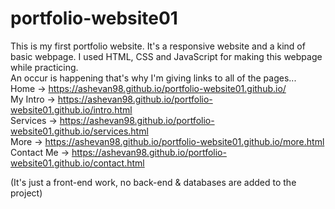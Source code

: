 # portfolio-website01
This is my first portfolio website. It's a responsive website and a kind of basic webpage. I used HTML, CSS and JavaScript for making this webpage while practicing. <br>
An occur is happening that's why I'm giving links to all of the pages... <br>
Home → https://ashevan98.github.io/portfolio-website01.github.io/ <br>
My Intro → https://ashevan98.github.io/portfolio-website01.github.io/intro.html <br>
Services → https://ashevan98.github.io/portfolio-website01.github.io/services.html <br>
More → https://ashevan98.github.io/portfolio-website01.github.io/more.html <br>
Contact Me → https://ashevan98.github.io/portfolio-website01.github.io/contact.html 


(It's just a front-end work, no back-end & databases are added to the project)
